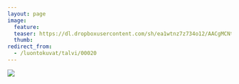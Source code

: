 ```yaml
---
layout: page
image:
  feature:
  teaser: https://dl.dropboxusercontent.com/sh/ea1wtnz7z734o12/AACgMCNtfp8UHZV8Y9hkcxaTa/luontokuvat/talvi/DSC22739-245px.jpg
  thumb:
redirect_from:
  - /luontokuvat/talvi/00020
---
```


[![](https://dl.dropboxusercontent.com/sh/ea1wtnz7z734o12/AAA6kK2zAiPigqYD8vmL-DSka/luontokuvat/talvi/DSC22739-800px.jpg)](https://dl.dropboxusercontent.com/sh/ea1wtnz7z734o12/AAD_OONC60BupGLAb8DxArmXa/luontokuvat/talvi/DSC22739.jpg)

